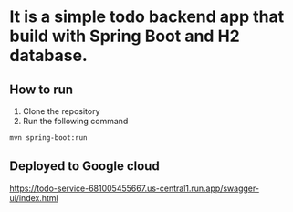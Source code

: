 # It is a simple todo backend app that build with Spring Boot and H2 database.

## How to run
1. Clone the repository
2. Run the following command
```bash
mvn spring-boot:run
```

## Deployed to Google cloud
https://todo-service-681005455667.us-central1.run.app/swagger-ui/index.html